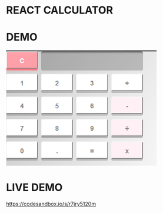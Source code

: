 # REACT CALCULATOR

# DEMO 
![](https://github.com/variablemayank/Calculator-React/blob/master/Images/Screenshot_25.png)

# LIVE DEMO 

https://codesandbox.io/s/r7jry5120m
